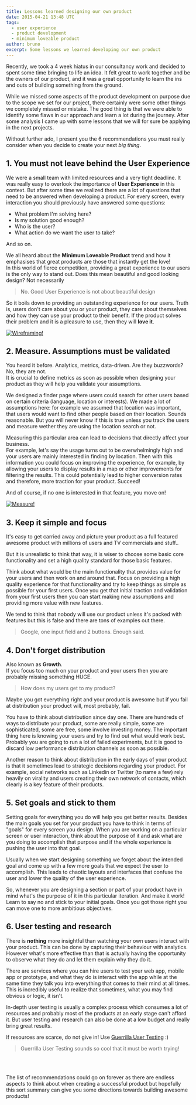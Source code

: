 ```yaml
---
title: Lessons learned designing our own product
date: 2015-04-21 13:48 UTC
tags:
  - user experience
  - product development
  - minimum loveable product
author: bruno
excerpt: Some lessons we learned developing our own product
---
```


Recently, we took a 4 week hiatus in our consultancy work and decided to spent some time bringing to life an idea. It felt great to work together and be the owners of our product, and it was a great opportunity to learn the ins and outs of building something from the ground.  

While we missed some aspects of the product development on purpose due to the scope we set for our project, there certainly were some other things we completely missed or mistake. The good thing is that we were able to identify some flaws in our approach and learn a lot during the journey. After some analysis I came up with some lessons that we will for sure be applying in the next projects. 

Without further ado, I present you the 6 recommendations you must really consider when you decide to create your next *big thing*.


## 1. You must not leave behind the User Experience

We were a small team with limited resources and a very tight deadline. It was really easy to overlook the importance of **User Experience** in this context. But after some time we realized there are a lot of questions that need to be answered when developing a product. For every screen, every interaction you should previously have answered some questions: 

 
* What problem I'm solving here?  
* Is my solution good enough?  
* Who is the user?  
* What action do we want the user to take?  

And so on.

We all heard about the **Minimum Loveable Product** trend and how it emphasises that great products are those that instantly get the love!  
In this world of fierce competition, providing a great experience to our users is the only way to stand out. Does this mean beautiful and good looking design? Not necessarily
> No. Good User Experience is not about beautiful design  

So it boils down to providing an outstanding experience for our users. Truth is, users don't care about you or your product, they care about themselves and how they can use your product to their benefit. If the product solves their problem and it is a pleasure to use, then they will **love it**.

[![Wireframing!](https://diacode-blog.s3-eu-west-1.amazonaws.com/2015/04/1CSCANQ03B.jpg)](https://diacode-blog.s3-eu-west-1.amazonaws.com/2015/04/1CSCANQ03B.jpg)

## 2. Measure. Assumptions must be validated

You heard it before. Analytics, metrics, data-driven. Are they buzzwords? No, they are not.  
It is crucial to define metrics as soon as possible when designing your product as they will help you validate your assumptions.  

We designed a finder page where users could search for other users based on certain criteria (language, location or interests). We made a lot of assumptions here: for example we assumed that location was important, that users would want to find other people based on their location. Sounds reasonable.
But you will never know if this is true unless you track the users and measure wether they are using the location search or not.  

Measuring this particular area can lead to decisions that directly affect your business.  
For example, let's say the usage turns out to be overwhelmingly high and your users are mainly interested in finding by location. Then with this information you could focus on improving the experience, for example, by allowing your users to display results in a map or other improvements for filtering the results. This could potentially lead to higher conversion rates and therefore, more traction for your product. Succeed!

And of course, if no one is interested in that feature, you move on!

[![Measure!](https://diacode-blog.s3-eu-west-1.amazonaws.com/2015/04/laptop_charts.jpg)](https://diacode-blog.s3-eu-west-1.amazonaws.com/2015/04/laptop_charts.jpg)

## 3. Keep it simple and focus

It's easy to get carried away and picture your product as a full featured awesome product with millions of users and TV commercials and stuff..

But it is unrealistic to think that way, it is wiser to choose some basic core functionality and set a high quality standard for those basic features.

Think about what would be the main functionality that provides value for your users and then work on and around that. Focus on providing a high quality experience for that functionality and try to keep things as simple as possible for your first users. Once you get that initial traction and validation from your first users then you can start making new assumptions and providing more value with new features.

We tend to think that nobody will use our product unless it's packed with features but this is false and there are tons of examples out there. 

>Google, one input field and 2 buttons. Enough said.

## 4. Don't forget distribution

Also known as **Growth**.  
If you focus too much on your product and your users then you are probably missing something HUGE.
> How does my users get to my product?

Maybe you got everything right and your product is awesome but if you fail at distribution your product will, most probably, fail.

You have to think about distribution since day one. There are hundreds of ways to distribute your product, some are really simple, some are sophisticated, some are free, some involve investing money.
The important thing here is knowing your users and try to find out what would work best. Probably you are going to run a lot of failed experiments, but it is good to discard low performance distribution channels as soon as possible.

Another reason to think about distribution in the early days of your product is that it sometimes lead to strategic decisions regarding your product. For example, social networks such as Linkedin or Twitter (to name a few) rely heavily on virality and users creating their own network of contacts, which clearly is a key feature of their products.

## 5. Set goals and stick to them

Setting goals for everything you do will help you get better results. Besides the main goals you set for your product you have to think in terms of "goals" for every screen you design.
When you are working on a particular screen or user interaction, think about the purpose of it and ask what are you doing to accomplish that purpose and if the whole experience is pushing the user into that goal.

Usually when we start designing something we forget about the intended goal and come up with a few more goals that we expect the user to accomplish. This leads to chaotic layouts and interfaces that confuse the user and lower the quality of the user experience.

So, whenever you are designing a section or part of your product have in mind what's the purpose of it in this particular iteration. And make it work! Learn to say no and stick to your initial goals. Once you got those right you can move one to more ambitious objectives.

## 6. User testing and research

There is **nothing** more insightful than watching your own users interact with your product. This can be done by capturing their behaviour with analytics. However what's more effective than that is actually having the opportunity to observe what they do and let them explain why they do it.

There are services where you can hire users to test your web app, mobile app or prototype, and what they do is interact with the app while at the same time they talk you into everything that comes to their mind at all times. This is incredibly useful to realize that sometimes, what you may find obvious or logic, it isn't.

In-depth user testing is usually a complex process which consumes a lot of resources and probably most of the products at an early stage can't afford it. But user testing and research can also be done at a low budget and really bring great results. 

If resources are scarce, do not give in! Use [Guerrilla User Testing](https://www.gov.uk/service-manual/user-centred-design/user-research/guerrilla-testing.html) :)  

> Guerrilla User Testing sounds so cool that it must be worth trying!

<br>
<br>

The list of recommendations could go on forever as there are endless aspects to think about when creating a successful product but hopefully this sort summary can give you some directions towards building awesome products!


